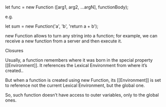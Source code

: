 let func = new Function ([arg1, arg2, ...argN], functionBody);

e.g.

let sum = new Function('a', 'b', 'return a + b');

new Function allows to turn any string into a function; for example, we can receive a new function from a server and then execute it.

Closures

Usually, a function remembers where it was born in the special property [[Environment]]. It references the Lexical Environment from where it’s created..
 
But when a function is created using new Function, its [[Environment]] is set to reference not the current Lexical Environment, but the global one.
 
So, such function doesn’t have access to outer variables, only to the global ones.